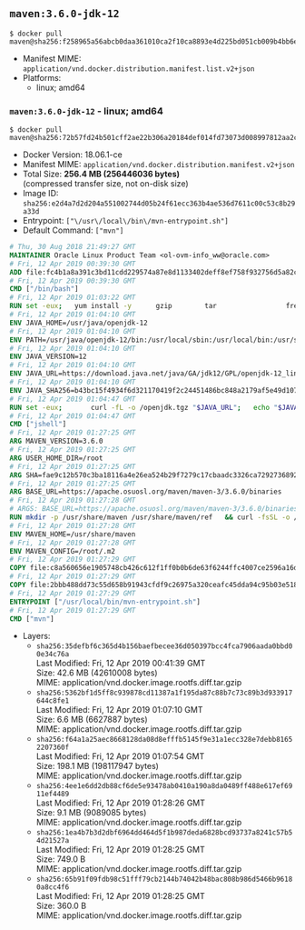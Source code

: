 ## `maven:3.6.0-jdk-12`

```console
$ docker pull maven@sha256:f258965a56abcb0daa361010ca2f10ca8893e4d225bd051cb009b4bb6e478186
```

-	Manifest MIME: `application/vnd.docker.distribution.manifest.list.v2+json`
-	Platforms:
	-	linux; amd64

### `maven:3.6.0-jdk-12` - linux; amd64

```console
$ docker pull maven@sha256:72b57fd24b501cff2ae22b306a20184def014fd73073d008997812aa2c101570
```

-	Docker Version: 18.06.1-ce
-	Manifest MIME: `application/vnd.docker.distribution.manifest.v2+json`
-	Total Size: **256.4 MB (256446036 bytes)**  
	(compressed transfer size, not on-disk size)
-	Image ID: `sha256:e2d4a7d2d204a551002744d05b24f61ecc363b4ae536d7611c00c53c8b29a33d`
-	Entrypoint: `["\/usr\/local\/bin\/mvn-entrypoint.sh"]`
-	Default Command: `["mvn"]`

```dockerfile
# Thu, 30 Aug 2018 21:49:27 GMT
MAINTAINER Oracle Linux Product Team <ol-ovm-info_ww@oracle.com>
# Fri, 12 Apr 2019 00:39:30 GMT
ADD file:fc4b1a8a391c3bd11cdd229574a87e8d1133402deff8ef758f932756d5a82ca3 in / 
# Fri, 12 Apr 2019 00:39:30 GMT
CMD ["/bin/bash"]
# Fri, 12 Apr 2019 01:03:22 GMT
RUN set -eux; 	yum install -y 		gzip 		tar 				freetype fontconfig 	; 	rm -rf /var/cache/yum
# Fri, 12 Apr 2019 01:04:10 GMT
ENV JAVA_HOME=/usr/java/openjdk-12
# Fri, 12 Apr 2019 01:04:10 GMT
ENV PATH=/usr/java/openjdk-12/bin:/usr/local/sbin:/usr/local/bin:/usr/sbin:/usr/bin:/sbin:/bin
# Fri, 12 Apr 2019 01:04:10 GMT
ENV JAVA_VERSION=12
# Fri, 12 Apr 2019 01:04:10 GMT
ENV JAVA_URL=https://download.java.net/java/GA/jdk12/GPL/openjdk-12_linux-x64_bin.tar.gz
# Fri, 12 Apr 2019 01:04:10 GMT
ENV JAVA_SHA256=b43bc15f4934f6d321170419f2c24451486bc848a2179af5e49d10721438dd56
# Fri, 12 Apr 2019 01:04:47 GMT
RUN set -eux; 		curl -fL -o /openjdk.tgz "$JAVA_URL"; 	echo "$JAVA_SHA256 */openjdk.tgz" | sha256sum -c -; 	mkdir -p "$JAVA_HOME"; 	tar --extract --file /openjdk.tgz --directory "$JAVA_HOME" --strip-components 1; 	rm /openjdk.tgz; 		ln -sfT "$JAVA_HOME" /usr/java/default; 	ln -sfT "$JAVA_HOME" /usr/java/latest; 	for bin in "$JAVA_HOME/bin/"*; do 		base="$(basename "$bin")"; 		[ ! -e "/usr/bin/$base" ]; 		alternatives --install "/usr/bin/$base" "$base" "$bin" 20000; 	done; 		java -Xshare:dump; 		java --version; 	javac --version
# Fri, 12 Apr 2019 01:04:47 GMT
CMD ["jshell"]
# Fri, 12 Apr 2019 01:27:25 GMT
ARG MAVEN_VERSION=3.6.0
# Fri, 12 Apr 2019 01:27:25 GMT
ARG USER_HOME_DIR=/root
# Fri, 12 Apr 2019 01:27:25 GMT
ARG SHA=fae9c12b570c3ba18116a4e26ea524b29f7279c17cbaadc3326ca72927368924d9131d11b9e851b8dc9162228b6fdea955446be41207a5cfc61283dd8a561d2f
# Fri, 12 Apr 2019 01:27:25 GMT
ARG BASE_URL=https://apache.osuosl.org/maven/maven-3/3.6.0/binaries
# Fri, 12 Apr 2019 01:27:28 GMT
# ARGS: BASE_URL=https://apache.osuosl.org/maven/maven-3/3.6.0/binaries MAVEN_VERSION=3.6.0 SHA=fae9c12b570c3ba18116a4e26ea524b29f7279c17cbaadc3326ca72927368924d9131d11b9e851b8dc9162228b6fdea955446be41207a5cfc61283dd8a561d2f USER_HOME_DIR=/root
RUN mkdir -p /usr/share/maven /usr/share/maven/ref   && curl -fsSL -o /tmp/apache-maven.tar.gz ${BASE_URL}/apache-maven-${MAVEN_VERSION}-bin.tar.gz   && echo "${SHA}  /tmp/apache-maven.tar.gz" | sha512sum -c -   && tar -xzf /tmp/apache-maven.tar.gz -C /usr/share/maven --strip-components=1   && rm -f /tmp/apache-maven.tar.gz   && ln -s /usr/share/maven/bin/mvn /usr/bin/mvn
# Fri, 12 Apr 2019 01:27:28 GMT
ENV MAVEN_HOME=/usr/share/maven
# Fri, 12 Apr 2019 01:27:28 GMT
ENV MAVEN_CONFIG=/root/.m2
# Fri, 12 Apr 2019 01:27:29 GMT
COPY file:c8a560656e1905748cb426c612f1ff0b0b6de63f6244ffc4007ce2596a16de58 in /usr/local/bin/mvn-entrypoint.sh 
# Fri, 12 Apr 2019 01:27:29 GMT
COPY file:2bbb488dd73c55d658b91943cfdf9c26975a320ceafc45dda94c95b03e518ad3 in /usr/share/maven/ref/ 
# Fri, 12 Apr 2019 01:27:29 GMT
ENTRYPOINT ["/usr/local/bin/mvn-entrypoint.sh"]
# Fri, 12 Apr 2019 01:27:29 GMT
CMD ["mvn"]
```

-	Layers:
	-	`sha256:35defbf6c365d4b156baefbecee36d050397bcc4fca7906aada0bbd00e34c76a`  
		Last Modified: Fri, 12 Apr 2019 00:41:39 GMT  
		Size: 42.6 MB (42610008 bytes)  
		MIME: application/vnd.docker.image.rootfs.diff.tar.gzip
	-	`sha256:5362bf1d5ff8c939878cd11387a1f195da87c88b7c73c89b3d933917644c8fe1`  
		Last Modified: Fri, 12 Apr 2019 01:07:10 GMT  
		Size: 6.6 MB (6627887 bytes)  
		MIME: application/vnd.docker.image.rootfs.diff.tar.gzip
	-	`sha256:f64a1a25aec8668128da08d8efffb5145f9e31a1ecc328e7debb81652207360f`  
		Last Modified: Fri, 12 Apr 2019 01:07:54 GMT  
		Size: 198.1 MB (198117947 bytes)  
		MIME: application/vnd.docker.image.rootfs.diff.tar.gzip
	-	`sha256:4ee1e6dd2db88cf6de5e93478ab0410a190a8da0489ff488e617ef6911ef4489`  
		Last Modified: Fri, 12 Apr 2019 01:28:26 GMT  
		Size: 9.1 MB (9089085 bytes)  
		MIME: application/vnd.docker.image.rootfs.diff.tar.gzip
	-	`sha256:1ea4b7b3d2dbf6964dd464d5f1b987deda6828bcd93737a8241c57b54d21527a`  
		Last Modified: Fri, 12 Apr 2019 01:28:25 GMT  
		Size: 749.0 B  
		MIME: application/vnd.docker.image.rootfs.diff.tar.gzip
	-	`sha256:65b91f09fdb98c51fff79cb2144b74042b48bac808b986d5466b96180a8cc4f6`  
		Last Modified: Fri, 12 Apr 2019 01:28:25 GMT  
		Size: 360.0 B  
		MIME: application/vnd.docker.image.rootfs.diff.tar.gzip
